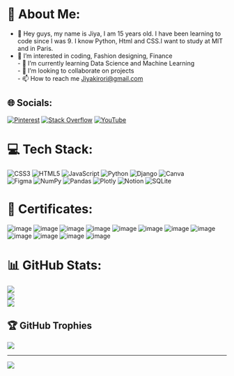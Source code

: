 # 💫 About Me:
- 👋 Hey guys, my name is Jiya, I am 15 years old. I have been learning to code since I was 9. I know Python, Html and CSS.I want to study at MIT and in Paris.
- 👀 I’m interested in coding, Fashion designing, Finance<br>- 🌱 I’m currently learning Data Science and Machine Learning <br>- 💞️ I’m looking to collaborate on projects<br>- 📫 How to reach me Jiyakirori@gmail.com

## 🌐 Socials:
[![Pinterest](https://img.shields.io/badge/Pinterest-%23E60023.svg?logo=Pinterest&logoColor=white)](https://pinterest.com/https://in.pinterest.com/jiyakirori/) [![Stack Overflow](https://img.shields.io/badge/-Stackoverflow-FE7A16?logo=stack-overflow&logoColor=white)](https://stackoverflow.com/users/https://stackoverflow.com/users/19879497/jiya-kirori) [![YouTube](https://img.shields.io/badge/YouTube-%23FF0000.svg?logo=YouTube&logoColor=white)](https://youtube.com/c/'https://www.youtube.com/channel/UC_fwh64oeLaSm_XXAVQd6Mg/featured)


# 💻 Tech Stack:
![CSS3](https://img.shields.io/badge/css3-%231572B6.svg?style=for-the-badge&logo=css3&logoColor=white) 
![HTML5](https://img.shields.io/badge/html5-%23E34F26.svg?style=for-the-badge&logo=html5&logoColor=white) 
![JavaScript](https://img.shields.io/badge/javascript-%23323330.svg?style=for-the-badge&logo=javascript&logoColor=%23F7DF1E) 
![Python](https://img.shields.io/badge/python-3670A0?style=for-the-badge&logo=python&logoColor=ffdd54) 
![Django](https://img.shields.io/badge/django-%23092E20.svg?style=for-the-badge&logo=django&logoColor=white) 
![Canva](https://img.shields.io/badge/Canva-%2300C4CC.svg?style=for-the-badge&logo=Canva&logoColor=white) 	
![Figma](https://img.shields.io/badge/figma-%23F24E1E.svg?style=for-the-badge&logo=figma&logoColor=white) 
![NumPy](https://img.shields.io/badge/numpy-%23013243.svg?style=for-the-badge&logo=numpy&logoColor=white) 
![Pandas](https://img.shields.io/badge/pandas-%23150458.svg?style=for-the-badge&logo=pandas&logoColor=white) 
![Plotly](https://img.shields.io/badge/Plotly-%233F4F75.svg?style=for-the-badge&logo=plotly&logoColor=white) 
![Notion](https://img.shields.io/badge/Notion-%23000000.svg?style=for-the-badge&logo=notion&logoColor=white) 
![SQLite](https://img.shields.io/badge/sqlite-%2307405e.svg?style=for-the-badge&logo=sqlite&logoColor=white)
# 🏅 Certificates:
![image](https://user-images.githubusercontent.com/52620918/216080085-a9f1f3be-a178-4eaf-abc5-83155f809442.png)
![image](https://user-images.githubusercontent.com/52620918/216080216-e07b61c7-a21e-48fc-996a-863d77683582.png)
![image](https://user-images.githubusercontent.com/52620918/216080253-6f6153bc-bae8-493a-9806-741e3827a759.png)
![image](https://user-images.githubusercontent.com/52620918/216080284-c4275e61-b727-41db-9bf2-1ea01e5a9426.png)
![image](https://user-images.githubusercontent.com/52620918/216080318-930b2f08-81ae-4fef-a8f9-e27432da8686.png)
![image](https://user-images.githubusercontent.com/52620918/216080349-b89e67c8-ec4a-43e6-881b-2efc713ee02f.png)
![image](https://user-images.githubusercontent.com/52620918/216080382-33041b17-b3d4-4fb1-aaf9-3c6f05b61d5b.png)
![image](https://user-images.githubusercontent.com/52620918/216080419-2fa6147f-6cca-4c54-b782-3d98409b762c.png)
![image](https://user-images.githubusercontent.com/52620918/216080442-425f2b34-ef4d-46dd-a205-e354eae0ac13.png)
![image](https://user-images.githubusercontent.com/52620918/216080479-4122396b-05ba-42f9-8e6d-2c7e4ec16550.png)
![image](https://user-images.githubusercontent.com/52620918/216080497-b68a390f-240b-497d-b523-d19199c1b6c7.png)
![image](https://user-images.githubusercontent.com/52620918/216080520-7790d273-d801-4103-b7a5-ca0a33a9120b.png)
# 📊 GitHub Stats:
![](https://github-readme-stats.vercel.app/api?username=Jiya55&theme=radical&hide_border=false&include_all_commits=true&count_private=true)<br/>
![](https://github-readme-streak-stats.herokuapp.com/?user=Jiya55&theme=radical&hide_border=false)<br/>
![](https://github-readme-stats.vercel.app/api/top-langs/?username=Jiya55&theme=radical&hide_border=false&include_all_commits=true&count_private=true&layout=compact)

## 🏆 GitHub Trophies
![](https://github-profile-trophy.vercel.app/?username=Jiya55&theme=dracula&no-frame=false&no-bg=true&margin-w=4)


---
[![](https://visitcount.itsvg.in/api?id=Jiya55&icon=5&color=10)](https://visitcount.itsvg.in)

<!-- Proudly created with GPRM ( https://gprm.itsvg.in ) -->

